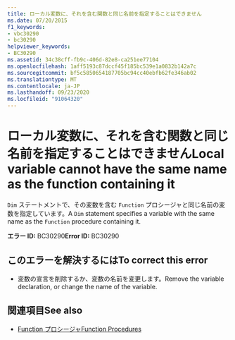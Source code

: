 ```yaml
---
title: ローカル変数に、それを含む関数と同じ名前を指定することはできません
ms.date: 07/20/2015
f1_keywords:
- vbc30290
- bc30290
helpviewer_keywords:
- BC30290
ms.assetid: 34c38cff-fb9c-406d-82e8-ca251ee77104
ms.openlocfilehash: 1aff5193c87dccf45f185bc539e1a0832b142a7c
ms.sourcegitcommit: bf5c5850654187705bc94cc40ebfb62fe346ab02
ms.translationtype: MT
ms.contentlocale: ja-JP
ms.lasthandoff: 09/23/2020
ms.locfileid: "91064320"
---
```

# <a name="local-variable-cannot-have-the-same-name-as-the-function-containing-it"></a><span data-ttu-id="a3c1c-102">ローカル変数に、それを含む関数と同じ名前を指定することはできません</span><span class="sxs-lookup"><span data-stu-id="a3c1c-102">Local variable cannot have the same name as the function containing it</span></span>

<span data-ttu-id="a3c1c-103">`Dim` ステートメントで、その変数を含む `Function` プロシージャと同じ名前の変数を指定しています。</span><span class="sxs-lookup"><span data-stu-id="a3c1c-103">A `Dim` statement specifies a variable with the same name as the `Function` procedure containing it.</span></span>  
  
 <span data-ttu-id="a3c1c-104">**エラー ID:** BC30290</span><span class="sxs-lookup"><span data-stu-id="a3c1c-104">**Error ID:** BC30290</span></span>  
  
## <a name="to-correct-this-error"></a><span data-ttu-id="a3c1c-105">このエラーを解決するには</span><span class="sxs-lookup"><span data-stu-id="a3c1c-105">To correct this error</span></span>  
  
- <span data-ttu-id="a3c1c-106">変数の宣言を削除するか、変数の名前を変更します。</span><span class="sxs-lookup"><span data-stu-id="a3c1c-106">Remove the variable declaration, or change the name of the variable.</span></span>  
  
## <a name="see-also"></a><span data-ttu-id="a3c1c-107">関連項目</span><span class="sxs-lookup"><span data-stu-id="a3c1c-107">See also</span></span>

- [<span data-ttu-id="a3c1c-108">Function プロシージャ</span><span class="sxs-lookup"><span data-stu-id="a3c1c-108">Function Procedures</span></span>](../programming-guide/language-features/procedures/function-procedures.md)
